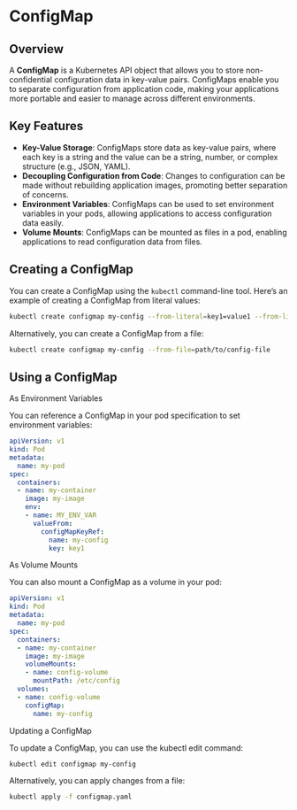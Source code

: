 # ConfigMap

## Overview
A **ConfigMap** is a Kubernetes API object that allows you to store non-confidential configuration data in key-value pairs. ConfigMaps enable you to separate configuration from application code, making your applications more portable and easier to manage across different environments.

## Key Features
- **Key-Value Storage**: ConfigMaps store data as key-value pairs, where each key is a string and the value can be a string, number, or complex structure (e.g., JSON, YAML).
- **Decoupling Configuration from Code**: Changes to configuration can be made without rebuilding application images, promoting better separation of concerns.
- **Environment Variables**: ConfigMaps can be used to set environment variables in your pods, allowing applications to access configuration data easily.
- **Volume Mounts**: ConfigMaps can be mounted as files in a pod, enabling applications to read configuration data from files.

## Creating a ConfigMap
You can create a ConfigMap using the `kubectl` command-line tool. Here’s an example of creating a ConfigMap from literal values:

```bash
kubectl create configmap my-config --from-literal=key1=value1 --from-literal=key2=value2
```

Alternatively, you can create a ConfigMap from a file:

```bash
kubectl create configmap my-config --from-file=path/to/config-file
```

## Using a ConfigMap
As Environment Variables

You can reference a ConfigMap in your pod specification to set environment variables:

```yaml
apiVersion: v1
kind: Pod
metadata:
  name: my-pod
spec:
  containers:
  - name: my-container
    image: my-image
    env:
    - name: MY_ENV_VAR
      valueFrom:
        configMapKeyRef:
          name: my-config
          key: key1
```

As Volume Mounts

You can also mount a ConfigMap as a volume in your pod:

```yaml
apiVersion: v1
kind: Pod
metadata:
  name: my-pod
spec:
  containers:
  - name: my-container
    image: my-image
    volumeMounts:
    - name: config-volume
      mountPath: /etc/config
  volumes:
  - name: config-volume
    configMap:
      name: my-config
```

Updating a ConfigMap

To update a ConfigMap, you can use the kubectl edit command:

```bash
kubectl edit configmap my-config
```

Alternatively, you can apply changes from a file:

```bash
kubectl apply -f configmap.yaml
```
